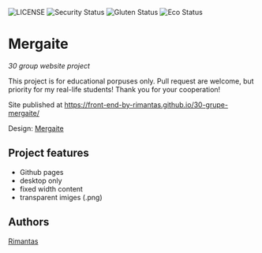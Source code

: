 ![LICENSE](https://img.shields.io/badge/license-MIT-blue.svg?style=flat-square)
![Security Status](https://img.shields.io/security-headers?label=Security&url=https%3A%2F%2Fgithub.com&style=flat-square)
![Gluten Status](https://img.shields.io/badge/Gluten-Free-green.svg)
![Eco Status](https://img.shields.io/badge/ECO-Friendly-green.svg)

# Mergaite

_30 group website project_

This project is for educational porpuses only. Pull request are welcome, but priority for my real-life students! Thank you for your cooperation!

Site published at https://front-end-by-rimantas.github.io/30-grupe-mergaite/

Design: [Mergaite](https://cdn.discordapp.com/attachments/850245533838868480/850246211415834634/unknown.png)

## Project features

- Github pages
- desktop only
- fixed width content
- transparent imiges (.png)


## Authors

[Rimantas](https://githubgcom/belauzas)  



